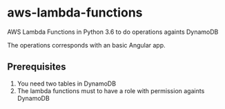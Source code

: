 # aws-lambda-functions
AWS Lambda Functions in Python 3.6 to do operations againts DynamoDB

The operations corresponds with an basic Angular app.

## Prerequisites
1. You need two tables in DynamoDB
2. The lambda functions must to have a role with permission againts DynamoDB
